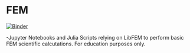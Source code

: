 # FEM
[![Binder](https://mybinder.org/badge_logo.svg)](https://mybinder.org/v2/gh/amdeld/FEM.jl/master)

-Jupyter Notebooks and Julia Scripts relying on LibFEM to perform basic FEM scientific calcutations.
For education purposes only.
